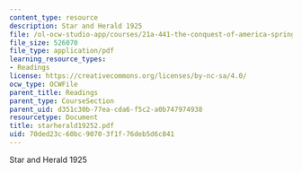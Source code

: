 ```yaml
---
content_type: resource
description: Star and Herald 1925
file: /ol-ocw-studio-app/courses/21a-441-the-conquest-of-america-spring-2004/70ded23c60bc90703f1f76deb5d6c841_starherald19252.pdf
file_size: 526070
file_type: application/pdf
learning_resource_types:
- Readings
license: https://creativecommons.org/licenses/by-nc-sa/4.0/
ocw_type: OCWFile
parent_title: Readings
parent_type: CourseSection
parent_uid: d351c30b-77ea-cda6-f5c2-a0b747974938
resourcetype: Document
title: starherald19252.pdf
uid: 70ded23c-60bc-9070-3f1f-76deb5d6c841
---
```

Star and Herald 1925